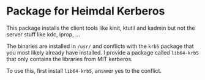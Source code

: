 # Package for Heimdal Kerberos

This package installs the client tools like kinit, ktutil and kadmin but not the server stuff like kdc, iprop, ...

The binaries are installed in `/usr/` and conflicts with the `krb5` package that you most likely already have installed. I provide a package called `lib64-krb5` that only contains the libraries from MIT kerberos.

To use this, first install `lib64-krb5`, answer yes to the conflict.

